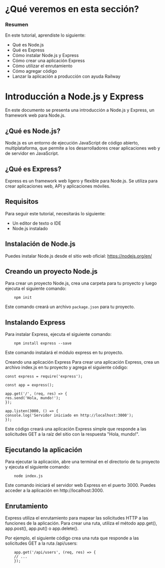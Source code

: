 # ¿Qué veremos en esta sección?
### Resumen
En este tutorial, aprendiste lo siguiente:

- Qué es Node.js
- Qué es Express
- Cómo instalar Node.js y Express
- Cómo crear una aplicación Express
- Cómo utilizar el enrutamiento
- Cómo agregar código
- Lanzar la aplicación a producción con ayuda Railway

# Introducción a Node.js y Express

En este documento se presenta una introducción a Node.js y Express, un framework web para Node.js.

## ¿Qué es Node.js?

Node.js es un entorno de ejecución JavaScript de código abierto, multiplataforma, que permite a los desarrolladores crear aplicaciones web y de servidor en JavaScript.

## ¿Qué es Express?

Express es un framework web ligero y flexible para Node.js. Se utiliza para crear aplicaciones web, API y aplicaciones móviles.

## Requisitos

Para seguir este tutorial, necesitarás lo siguiente:

* Un editor de texto o IDE
* Node.js instalado

## Instalación de Node.js

Puedes instalar Node.js desde el sitio web oficial: https://nodejs.org/en/

## Creando un proyecto Node.js

Para crear un proyecto Node.js, crea una carpeta para tu proyecto y luego ejecuta el siguiente comando:

```
    npm init
```

Este comando creará un archivo `package.json` para tu proyecto.

## Instalando Express

Para instalar Express, ejecuta el siguiente comando:

```
    npm install express --save
```

Este comando instalará el módulo express en tu proyecto.

Creando una aplicación Express
Para crear una aplicación Express, crea un archivo index.js en tu proyecto y agrega el siguiente código:

```
const express = require('express');

const app = express();

app.get('/', (req, res) => {
res.send('Hola, mundo!');
});

app.listen(3000, () => {
console.log('Servidor iniciado en http://localhost:3000');
});
```

Este código creará una aplicación Express simple que responde a las solicitudes GET a la raíz del sitio con la respuesta "Hola, mundo!".

## Ejecutando la aplicación
Para ejecutar la aplicación, abre una terminal en el directorio de tu proyecto y ejecuta el siguiente comando:

```
    node index.js
```

Este comando iniciará el servidor web Express en el puerto 3000. Puedes acceder a la aplicación en http://localhost:3000.

## Enrutamiento
Express utiliza el enrutamiento para mapear las solicitudes HTTP a las funciones de la aplicación. Para crear una ruta, utiliza el método app.get(), app.post(), app.put() o app.delete().

Por ejemplo, el siguiente código crea una ruta que responde a las solicitudes GET a la ruta /api/users:

```
    app.get('/api/users', (req, res) => {
    // ...
    });
```
